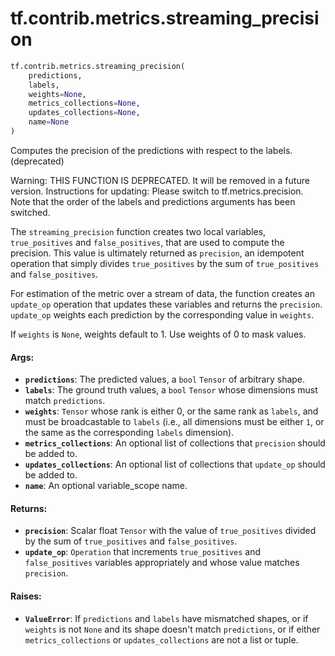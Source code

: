 <div itemscope itemtype="http://developers.google.com/ReferenceObject">
<meta itemprop="name" content="tf.contrib.metrics.streaming_precision" />
<meta itemprop="path" content="Stable" />
</div>

# tf.contrib.metrics.streaming_precision

``` python
tf.contrib.metrics.streaming_precision(
    predictions,
    labels,
    weights=None,
    metrics_collections=None,
    updates_collections=None,
    name=None
)
```

Computes the precision of the predictions with respect to the labels. (deprecated)

Warning: THIS FUNCTION IS DEPRECATED. It will be removed in a future version.
Instructions for updating:
Please switch to tf.metrics.precision. Note that the order of the labels and predictions arguments has been switched.

The `streaming_precision` function creates two local variables,
`true_positives` and `false_positives`, that are used to compute the
precision. This value is ultimately returned as `precision`, an idempotent
operation that simply divides `true_positives` by the sum of `true_positives`
and `false_positives`.

For estimation of the metric over a stream of data, the function creates an
`update_op` operation that updates these variables and returns the
`precision`. `update_op` weights each prediction by the corresponding value in
`weights`.

If `weights` is `None`, weights default to 1. Use weights of 0 to mask values.

#### Args:

* <b>`predictions`</b>: The predicted values, a `bool` `Tensor` of arbitrary shape.
* <b>`labels`</b>: The ground truth values, a `bool` `Tensor` whose dimensions must
    match `predictions`.
* <b>`weights`</b>: `Tensor` whose rank is either 0, or the same rank as `labels`, and
    must be broadcastable to `labels` (i.e., all dimensions must be either
    `1`, or the same as the corresponding `labels` dimension).
* <b>`metrics_collections`</b>: An optional list of collections that `precision` should
    be added to.
* <b>`updates_collections`</b>: An optional list of collections that `update_op` should
    be added to.
* <b>`name`</b>: An optional variable_scope name.


#### Returns:

* <b>`precision`</b>: Scalar float `Tensor` with the value of `true_positives`
    divided by the sum of `true_positives` and `false_positives`.
* <b>`update_op`</b>: `Operation` that increments `true_positives` and
    `false_positives` variables appropriately and whose value matches
    `precision`.


#### Raises:

* <b>`ValueError`</b>: If `predictions` and `labels` have mismatched shapes, or if
    `weights` is not `None` and its shape doesn't match `predictions`, or if
    either `metrics_collections` or `updates_collections` are not a list or
    tuple.